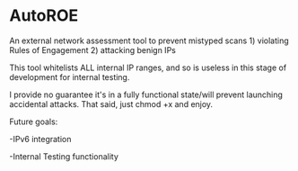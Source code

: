 # AutoROE

An external network assessment tool to prevent mistyped scans 1) violating Rules of Engagement 2) attacking benign IPs 

This tool whitelists ALL internal IP ranges, and so is useless in this stage of development for internal testing.

I provide no guarantee it's in a fully functional state/will prevent launching accidental attacks. That said, just chmod +x and enjoy.


Future goals:

-IPv6 integration

-Internal Testing functionality
